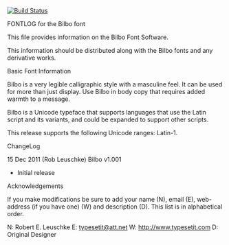 [![Build Status](https://travis-ci.org/fontdirectory/bilbo.svg?branch=master)](https://travis-ci.org/fontdirectory/bilbo)

FONTLOG for the Bilbo font 

This file provides information on the Bilbo Font Software.

This information should be distributed along with the Bilbo fonts
and any derivative works. 

Basic Font Information 

Bilbo is a very legible calligraphic style with a masculine 
feel. It can be used for more than just display. Use Bilbo 
in body copy that requires added warmth to a message. 

Bilbo is a Unicode typeface that supports languages that
use the Latin script and its variants, and could be 
expanded to support other scripts. 

This release supports the following Unicode ranges: 
Latin-1.

ChangeLog 

15 Dec 2011 (Rob Leuschke) Bilbo v1.001
- Initial release
 
Acknowledgements 

If you make modifications be sure to add your name (N), 
email (E), web-address (if you have one) (W) and 
description (D). This list is in alphabetical order. 

N: Robert E. Leuschke
E: typesetit@att.net
W: http://www.typesetit.com
D: Original Designer